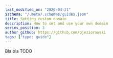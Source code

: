 ```yaml
---
last_modified_on: "2020-04-21"
$schema: "/.meta/.schemas/guides.json"
title: Setting custom domain
description: How to set and use your own domain
series_position: 3
author_github: https://github.com/pjeziorowski
tags: ["type: guide"]
---
```

Bla bla TODO



